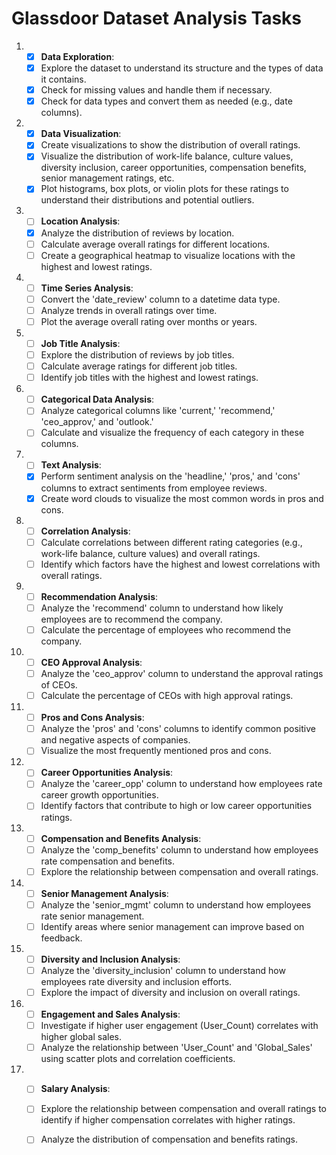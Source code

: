 # Glassdoor Dataset Analysis Tasks

1. - [x] **Data Exploration**:
   - [x] Explore the dataset to understand its structure and the types of data it contains.
   - [x] Check for missing values and handle them if necessary.
   - [x] Check for data types and convert them as needed (e.g., date columns).

2. - [x] **Data Visualization**:
   - [x] Create visualizations to show the distribution of overall ratings.
   - [x] Visualize the distribution of work-life balance, culture values, diversity inclusion, career opportunities, compensation benefits, senior management ratings, etc.
   - [x] Plot histograms, box plots, or violin plots for these ratings to understand their distributions and potential outliers.

3. - [ ] **Location Analysis**:
   - [x] Analyze the distribution of reviews by location.
   - [ ] Calculate average overall ratings for different locations.
   - [ ] Create a geographical heatmap to visualize locations with the highest and lowest ratings.

4. - [ ] **Time Series Analysis**:
   - [ ] Convert the 'date_review' column to a datetime data type.
   - [ ] Analyze trends in overall ratings over time.
   - [ ] Plot the average overall rating over months or years.

5. - [ ] **Job Title Analysis**:
   - [ ] Explore the distribution of reviews by job titles.
   - [ ] Calculate average ratings for different job titles.
   - [ ] Identify job titles with the highest and lowest ratings.

6. - [ ] **Categorical Data Analysis**:
   - [ ] Analyze categorical columns like 'current,' 'recommend,' 'ceo_approv,' and 'outlook.'
   - [ ] Calculate and visualize the frequency of each category in these columns.

7. - [ ] **Text Analysis**:
   - [x] Perform sentiment analysis on the 'headline,' 'pros,' and 'cons' columns to extract sentiments from employee reviews.
   - [x] Create word clouds to visualize the most common words in pros and cons.

8. - [ ] **Correlation Analysis**:
   - [ ] Calculate correlations between different rating categories (e.g., work-life balance, culture values) and overall ratings.
   - [ ] Identify which factors have the highest and lowest correlations with overall ratings.

9. - [ ] **Recommendation Analysis**:
   - [ ] Analyze the 'recommend' column to understand how likely employees are to recommend the company.
   - [ ] Calculate the percentage of employees who recommend the company.

10. - [ ] **CEO Approval Analysis**:
    - [ ] Analyze the 'ceo_approv' column to understand the approval ratings of CEOs.
    - [ ] Calculate the percentage of CEOs with high approval ratings.

11. - [ ] **Pros and Cons Analysis**:
    - [ ] Analyze the 'pros' and 'cons' columns to identify common positive and negative aspects of companies.
    - [ ] Visualize the most frequently mentioned pros and cons.

12. - [ ] **Career Opportunities Analysis**:
    - [ ] Analyze the 'career_opp' column to understand how employees rate career growth opportunities.
    - [ ] Identify factors that contribute to high or low career opportunities ratings.

13. - [ ] **Compensation and Benefits Analysis**:
    - [ ] Analyze the 'comp_benefits' column to understand how employees rate compensation and benefits.
    - [ ] Explore the relationship between compensation and overall ratings.

14. - [ ] **Senior Management Analysis**:
    - [ ] Analyze the 'senior_mgmt' column to understand how employees rate senior management.
    - [ ] Identify areas where senior management can improve based on feedback.

15. - [ ] **Diversity and Inclusion Analysis**:
    - [ ] Analyze the 'diversity_inclusion' column to understand how employees rate diversity and inclusion efforts.
    - [ ] Explore the impact of diversity and inclusion on overall ratings.

16. - [ ] **Engagement and Sales Analysis**:
    - [ ] Investigate if higher user engagement (User_Count) correlates with higher global sales.
    - [ ] Analyze the relationship between 'User_Count' and 'Global_Sales' using scatter plots and correlation coefficients.

17. - [ ] **Salary Analysis**:
    - [ ] Explore the relationship between compensation and overall ratings to identify if higher compensation correlates with higher ratings.
    - [ ] Analyze the distribution of compensation and benefits ratings.

